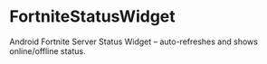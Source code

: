 # FortniteStatusWidget
Android Fortnite Server Status Widget – auto-refreshes and shows online/offline status.

